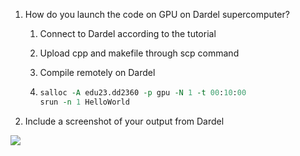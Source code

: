 1. How do you launch the code on GPU on Dardel supercomputer?
   
   1. Connect to Dardel according to the tutorial
   
   2. Upload cpp and makefile through scp command
   
   3. Compile remotely on Dardel
   
   4. ```tcl
      salloc -A edu23.dd2360 -p gpu -N 1 -t 00:10:00
      srun -n 1 HelloWorld
      ```

2. Include a screenshot of your output from Dardel

![](C:\Users\Zhou\AppData\Roaming\marktext\images\2023-11-12-20-49-36-image.png)


